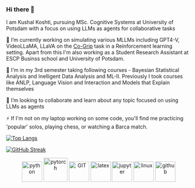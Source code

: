 ### Hi there 👋

I am Kushal Koshti, pursuing MSc. Cognitive Systems at University of Potsdam with a focus on using LLMs as agents for collaborative tasks

🔭 I’m currently working on simulating various MLLMs including GPT4-V, VideoLLaMA, LLaVA on the [Co-Grip](https://aclanthology.org/2023.findings-acl.587//) task in a Reinforcement learning setting. Apart from this I'm also working as a Student Research Assistant at ESCP Businss school and University of Potsdam.

🌱 I'm in my 3rd semester taking following courses - Bayesian Statistical Analysis and Inelligent Data Analysis and ML-II. Previously I took courses like ANLP, Language Vision and Interaction and Models that Explain themselves

👯 I’m looking to collaborate and learn about any topic focused on using LLMs as agents

⚡ If I'm not on my laptop working on some code, you'll find me practicing 'popular' solos, playing chess, or watching a Barca match.


[![Top Langs](https://github-readme-stats.vercel.app/api/top-langs/?username=kushal-10&layout=compact&title_color=c792ea&icon_color=ffeb95&text_color=7fdbca&bg_color=011627&hide=css,html,php)](https://github.com/kushal-10/github-readme-stats)

[![GitHub Streak](https://github-readme-streak-stats.herokuapp.com/?user=kushal-10&theme=nightowl&)](https://git.io/streak-stats)


<p align="center">
      <img src="https://www.vectorlogo.zone/logos/python/python-icon.svg" alt="python" width="55" height="55"/>
      <img src="https://www.vectorlogo.zone/logos/pytorch/pytorch-icon.svg" alt="pytorch" width="65" height="65"/>
      <img src="https://www.vectorlogo.zone/logos/git-scm/git-scm-icon.svg" alt="GIT" width="55" height="55"/>
      <img src="https://upload.wikimedia.org/wikipedia/commons/9/92/LaTeX_logo.svg" alt="latex" width="55" height"55"/>
      <img src="https://www.vectorlogo.zone/logos/jupyter/jupyter-icon.svg" alt="jupyter" width="55" height="55"/>
      <img src="https://www.vectorlogo.zone/logos/linux/linux-icon.svg" alt="linux" width="55" height="55"/>
      <img src="https://github.com/yurijserrano/Github-Profile-Readme-Logos/blob/master/ides/vs-studio.svg" alt="github" width="55" height="55"/>
</p>
